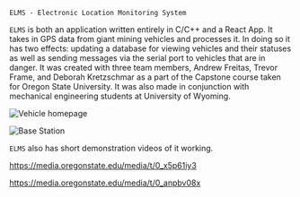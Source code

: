 `ELMS - Electronic Location Monitoring System`


`ELMS` is both an application written entirely in C/C++ and a React App. It takes in GPS data from giant mining vehicles and processes it. In doing so it has two effects: updating a database for viewing vehicles and their statuses as well as sending messages via the serial port to vehicles that are in danger. It was created with three team members, Andrew Freitas, Trevor Frame, and Deborah Kretzschmar as a part of the Capstone course taken for Oregon State University. It was also made in conjunction with mechanical engineering students at University of Wyoming. 

![Vehicle homepage](https://media2.giphy.com/media/o5ob87IrmDxNyynaK2/giphy.gif?cid=790b76111dfedde5b0afca0999f06d8dfa5521d2c62cbbe3&rid=giphy.gif&ct=g)

![Base Station](https://i.imgur.com/upn0WIT.png)

`ELMS` also has short demonstration videos of it working. 

https://media.oregonstate.edu/media/t/0_x5p61iy3

https://media.oregonstate.edu/media/t/0_anpbv08x
